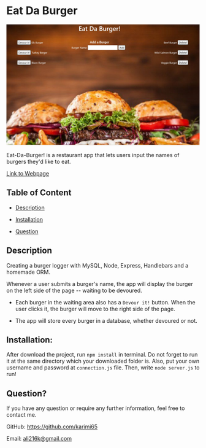 # Eat Da Burger

![Employee Tracker](./public/assets/Burger.JPG)

Eat-Da-Burger! is a restaurant app that lets users input the names of burgers they'd like to eat.


[Link to Webpage](https://enigmatic-waters-41603.herokuapp.com/)


## Table of Content
* [Description](#Description)

* [Installation](#Installation)

* [Question](#Question)


## Description
Creating a burger logger with MySQL, Node, Express, Handlebars and a homemade ORM.

  Whenever a user submits a burger's name, the app will display the burger on the left side of the page -- waiting to be devoured.

* Each burger in the waiting area also has a `Devour it!` button. When the user clicks it, the burger will move to the right side of the page.

* The app will store every burger in a database, whether devoured or not.
   

## Installation:
After download the project, run `npm install` in terminal. Do not forget to run it at the same directory which your downloaded folder is. Also, put your own username and password at `connection.js` file. Then, write `node server.js` to run! 

## Question?
If you have any question or require any further information, feel free to contact me. 

GitHub: https://github.com/karimi65

Email: ali216k@gmail.com
